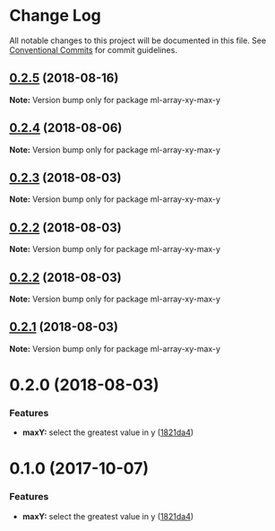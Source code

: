 # Change Log

All notable changes to this project will be documented in this file.
See [Conventional Commits](https://conventionalcommits.org) for commit guidelines.

<a name="0.2.5"></a>
## [0.2.5](https://github.com/mljs/array-xy/compare/ml-array-xy-max-y@0.2.4...ml-array-xy-max-y@0.2.5) (2018-08-16)




**Note:** Version bump only for package ml-array-xy-max-y

<a name="0.2.4"></a>
## [0.2.4](https://github.com/mljs/array-xy/compare/ml-array-xy-max-y@0.2.3...ml-array-xy-max-y@0.2.4) (2018-08-06)




**Note:** Version bump only for package ml-array-xy-max-y

<a name="0.2.3"></a>
## [0.2.3](https://github.com/mljs/array-xy/compare/ml-array-xy-max-y@0.2.2...ml-array-xy-max-y@0.2.3) (2018-08-03)




**Note:** Version bump only for package ml-array-xy-max-y

<a name="0.2.2"></a>
## [0.2.2](https://github.com/mljs/array-xy/compare/ml-array-xy-max-y@0.2.2...ml-array-xy-max-y@0.2.2) (2018-08-03)




**Note:** Version bump only for package ml-array-xy-max-y

<a name="0.2.2"></a>
## [0.2.2](https://github.com/mljs/array-xy/compare/ml-array-xy-max-y@0.2.1...ml-array-xy-max-y@0.2.2) (2018-08-03)




**Note:** Version bump only for package ml-array-xy-max-y

<a name="0.2.1"></a>
## [0.2.1](https://github.com/mljs/array-xy/compare/ml-array-xy-max-y@0.2.0...ml-array-xy-max-y@0.2.1) (2018-08-03)

**Note:** Version bump only for package ml-array-xy-max-y





<a name="0.2.0"></a>
# 0.2.0 (2018-08-03)


### Features

* **maxY:** select the greatest value in y ([1821da4](https://github.com/mljs/array-xy/commit/1821da4))





<a name="0.1.0"></a>
# 0.1.0 (2017-10-07)


### Features

* **maxY:** select the greatest value in y ([1821da4](https://github.com/mljs/array-xy/commit/1821da4))
